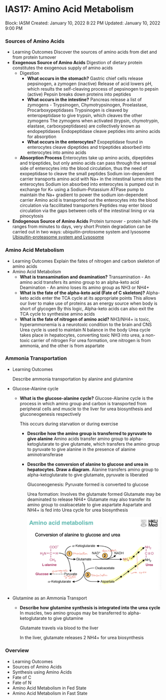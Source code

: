 # IAS17: Amino Acid Metabolism

Block: IASM
Created: January 10, 2022 8:22 PM
Updated: January 10, 2022 9:00 PM

### Sources of Amino Acids
- Learning Outcomes
    Discover the sources of amino acids from diet and from protein turnover
- **Exogenous Source of Amino Acids**
    Digestion of dietary protein constitutes the exogenous supply of amino acids
    - Digestion
        - **What occurs in the stomach?**
            Gastric chief cells release pepsinogen, a zymogen (inactive)
            Release of acid lowers pH, which results the self-cleaving process of pepsinogen to pepsin (active)
            Pepsin breaks down proteins into peptides
        - **What occurs in the intestine?**
            Pancreas release a list of zymogens - Trypsinogen, Chymotrypsinogen, Proelastase, Procarboxypeptidases
            Trypsinogen is cleaved by enteropeptidase to give trypsin, which cleaves the other zymogens
            The zymogens when activated (trypsin, chymotrypin, elastase, carboxypeptidases) are collectively known as endopeptidases
            Endopeptidase cleave peptides into amino acids for absorption
        - **What occurs in the enterocytes?**
            Exopeptidase found in enterocytes cleave dipeptides and tripeptides absorbed into enterocytes into amino acids
    - **Absorption Process**
        Enterocytes take up amino acids, dipeptides and tripeptides, but only amino acids can pass through the serosal side of enterocytes into the blood circulation, thus the need of exopeptidase to cleave the small peptides
        Sodium ion-dependent carrier transports amino acid with Na+ in the intestinal lumen into the enterocytes
        Sodium ion absorbed into enterocytes is pumped out in exchange for K+ using a Sodium-Potassium ATPase pump to maintain the Na+ gradient to power the sodium ion-dependent carrier
        Amino acid is transported out the enterocytes into the blood circulation via faccilitated transporters
        Peptides may enter blood circulation via the gaps between cells of the intestinal lining or via pinocytosis
- **Endogenous Source of Amino Acids**
    Protein turnover - protein half-life ranges from minutes to days, very short
    Protein degradation can be carried out in two ways: ubiquitin-protosome system and lysosome
    [Ubiquitin-proteasome system and Lysosome](IAS17%20Amino%20Acid%20Metabolism%20d7ded9ab4f104d22b1f5c063f9eb9ebe/Ubiquitin-proteasome%20system%20and%20Lysosome%205fb50b5c0e7a45d997b2b55ab393bfe9.md)
    
### Amino Acid Metabolism
- Learning Outcomes
    Explain the fates of nitrogen and carbon skeleton of amino acids
- Amino Acid Metabolism
    - **What is transamination and deamination?**
        Transamination - An amino acid transfers its amino group to an alpha-keto acid
        Deamination - An amino loses its amino group as NH3 or NH4+
    - **What is the fate of the alpha-keto acid (Fate of C skeleton)?**
        Alpha-keto acids enter the TCA cycle at its appropriate points
        This allows our liver to make use of proteins as an energy source when body is short of glycogen
        By this logic, Alpha-keto acids can also exit the TCA cycle to synthesise amino acids
    - **What is the fate of nitrogen of amino acid?**
        NH3/NH4+ is toxic, hyperammonemia is a neurotoxic condition to the brain and CNS
        Urea cycle is used to maintain N balance in the body
        Urea cycle takes place in hepatocytes, converting toxic NH3 into urea, a non-toxic carrier of nitrogen
        For urea formation, one nitrogen is from ammonia, and the other is from aspartate

### Ammonia Transportation
- Learning Outcomes
    
    Describe ammonia transportation by alanine and glutamine
- Glucose-Alanine cycle
    - **What is the glucose-alanine cycle?**
        Glucose-Alanine cycle is the process in which amino group and carbon is transported from peripheral cells and muscle to the liver for urea biosynthesis and gluconeogenesis respectively
        
        This occurs during starvation or during exercise
        
        - **Describe how the amino group is transferred to pyruvate to give alanine**
            Amino acids transfer amino group to alpha-ketoglutarate to give glutamate, which transfers the amino group to pyruvate to give alanine in the presence of alanine aminotransferase
        - **Describe the conversion of alanine to glucose and urea in hepatocytes. Draw a diagram.**
            Alanine transfers amino group to alpha-ketoglutarate to give glutamate, pyruvate is liberated
            
            Gluconeogenesis: Pyruvate formed is converted to glucose
            
            Urea formation:
            Involves the glutamate formed
            Glutamate may be deaminated to release NH4+
            Glutamate may also transfer its amino group to oxaloacetate to give aspartate
            Aspartate and NH4+ is fed into Urea cycle for urea biosynthesis
            
            ![Untitled](IAS17%20Amino%20Acid%20Metabolism%20d7ded9ab4f104d22b1f5c063f9eb9ebe/Untitled.png)
- Glutamine as an Ammonia Transport
    - **Describe how glutamine synthesis is integrated into the urea cycle**
        In muscles, two amino groups may be transferred to alpha-ketoglutarate to give glutamine
        
        Glutamate travels via blood to the liver
        
        In the liver, glutamate releases 2 NH4+ for urea biosynthesis

### Overview
- Learning Outcomes
- Sources of Amino Acids
- Synthesis using Amino Acids
- Fate of C
- Fate of N
- Amino Acid Metabolism in Fed State
- Amino Acid Metabolism in Fast State